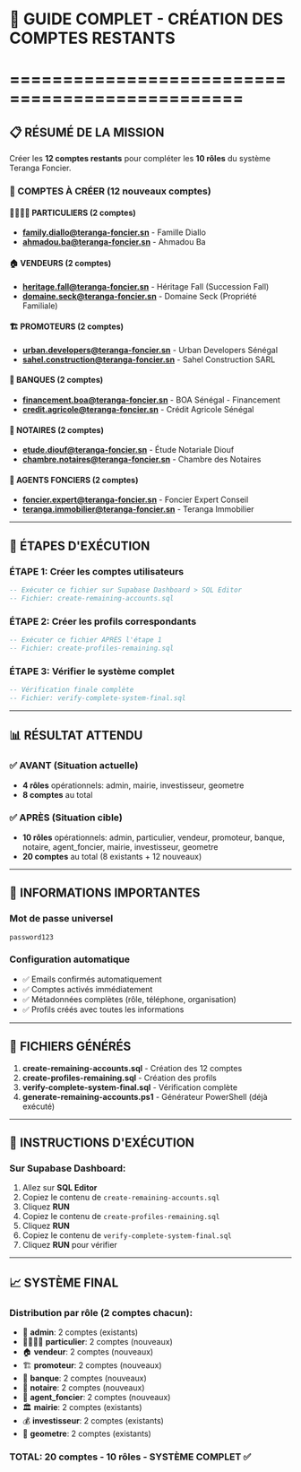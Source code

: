 # 🚀 GUIDE COMPLET - CRÉATION DES COMPTES RESTANTS
# ================================================

## 📋 RÉSUMÉ DE LA MISSION
Créer les **12 comptes restants** pour compléter les **10 rôles** du système Teranga Foncier.

### 🎯 COMPTES À CRÉER (12 nouveaux comptes)

#### 👨‍👩‍👧‍👦 PARTICULIERS (2 comptes)
- **family.diallo@teranga-foncier.sn** - Famille Diallo
- **ahmadou.ba@teranga-foncier.sn** - Ahmadou Ba

#### 🏠 VENDEURS (2 comptes)  
- **heritage.fall@teranga-foncier.sn** - Héritage Fall (Succession Fall)
- **domaine.seck@teranga-foncier.sn** - Domaine Seck (Propriété Familiale)

#### 🏗️ PROMOTEURS (2 comptes)
- **urban.developers@teranga-foncier.sn** - Urban Developers Sénégal
- **sahel.construction@teranga-foncier.sn** - Sahel Construction SARL

#### 🏦 BANQUES (2 comptes)
- **financement.boa@teranga-foncier.sn** - BOA Sénégal - Financement
- **credit.agricole@teranga-foncier.sn** - Crédit Agricole Sénégal  

#### 📝 NOTAIRES (2 comptes)
- **etude.diouf@teranga-foncier.sn** - Étude Notariale Diouf
- **chambre.notaires@teranga-foncier.sn** - Chambre des Notaires

#### 🏢 AGENTS FONCIERS (2 comptes)
- **foncier.expert@teranga-foncier.sn** - Foncier Expert Conseil  
- **teranga.immobilier@teranga-foncier.sn** - Teranga Immobilier

---

## 🔧 ÉTAPES D'EXÉCUTION

### ÉTAPE 1: Créer les comptes utilisateurs
```sql
-- Exécuter ce fichier sur Supabase Dashboard > SQL Editor
-- Fichier: create-remaining-accounts.sql
```

### ÉTAPE 2: Créer les profils correspondants
```sql
-- Exécuter ce fichier APRÈS l'étape 1
-- Fichier: create-profiles-remaining.sql
```

### ÉTAPE 3: Vérifier le système complet
```sql
-- Vérification finale complète
-- Fichier: verify-complete-system-final.sql
```

---

## 📊 RÉSULTAT ATTENDU

### ✅ AVANT (Situation actuelle)
- **4 rôles** opérationnels: admin, mairie, investisseur, geometre
- **8 comptes** au total

### ✅ APRÈS (Situation cible)
- **10 rôles** opérationnels: admin, particulier, vendeur, promoteur, banque, notaire, agent_foncier, mairie, investisseur, geometre
- **20 comptes** au total (8 existants + 12 nouveaux)

---

## 🔑 INFORMATIONS IMPORTANTES

### Mot de passe universel
```
password123
```

### Configuration automatique
- ✅ Emails confirmés automatiquement
- ✅ Comptes activés immédiatement  
- ✅ Métadonnées complètes (rôle, téléphone, organisation)
- ✅ Profils créés avec toutes les informations

---

## 🎯 FICHIERS GÉNÉRÉS

1. **create-remaining-accounts.sql** - Création des 12 comptes
2. **create-profiles-remaining.sql** - Création des profils  
3. **verify-complete-system-final.sql** - Vérification complète
4. **generate-remaining-accounts.ps1** - Générateur PowerShell (déjà exécuté)

---

## 🚀 INSTRUCTIONS D'EXÉCUTION

### Sur Supabase Dashboard:
1. Allez sur **SQL Editor**
2. Copiez le contenu de `create-remaining-accounts.sql`
3. Cliquez **RUN**
4. Copiez le contenu de `create-profiles-remaining.sql`  
5. Cliquez **RUN**
6. Copiez le contenu de `verify-complete-system-final.sql`
7. Cliquez **RUN** pour vérifier

---

## 📈 SYSTÈME FINAL

### Distribution par rôle (2 comptes chacun):
- 🔧 **admin**: 2 comptes (existants)
- 👨‍👩‍👧‍👦 **particulier**: 2 comptes (nouveaux)
- 🏠 **vendeur**: 2 comptes (nouveaux)
- 🏗️ **promoteur**: 2 comptes (nouveaux)
- 🏦 **banque**: 2 comptes (nouveaux)
- 📝 **notaire**: 2 comptes (nouveaux)
- 🏢 **agent_foncier**: 2 comptes (nouveaux)
- 🏛️ **mairie**: 2 comptes (existants)
- 💰 **investisseur**: 2 comptes (existants)
- 📐 **geometre**: 2 comptes (existants)

### **TOTAL: 20 comptes - 10 rôles - SYSTÈME COMPLET ✅**